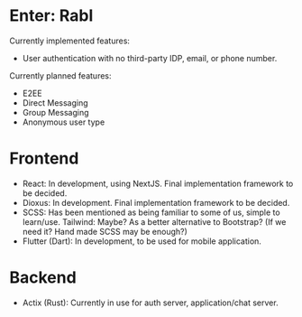 # Enter: Rabl

Currently implemented features:
- User authentication with no third-party IDP, email, or phone number.

Currently planned features:
- E2EE
- Direct Messaging
- Group Messaging
- Anonymous user type

# Frontend
* React: In development, using NextJS. Final implementation framework to be decided.
* Dioxus: In development. Final implementation framework to be decided.
* SCSS: Has been mentioned as being familiar to some of us, simple to learn/use.
Tailwind: Maybe? As a better alternative to Bootstrap? (If we need it? Hand made SCSS may be enough?)
* Flutter (Dart): In development, to be used for mobile application.

# Backend
* Actix (Rust): Currently in use for auth server, application/chat server.
